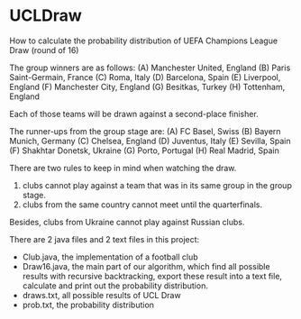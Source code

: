 # UCLDraw
How to calculate the probability distribution of UEFA Champions League Draw (round of 16)

The group winners are as follows: 
(A) Manchester United, England
(B) Paris Saint-Germain, France
(C) Roma, Italy
(D) Barcelona, Spain
(E) Liverpool, England
(F) Manchester City, England
(G) Besitkas, Turkey
(H) Tottenham, England

Each of those teams will be drawn against a second-place finisher.

The runner-ups from the group stage are: 
(A) FC Basel, Swiss
(B) Bayern Munich, Germany
(C) Chelsea, England
(D) Juventus, Italy
(E) Sevilla, Spain
(F) Shakhtar Donetsk, Ukraine
(G) Porto, Portugal
(H) Real Madrid, Spain

There are two rules to keep in mind when watching the draw.
1) clubs cannot play against a team that was in its same group in the group stage.
2) clubs from the same country cannot meet until the quarterfinals. 

Besides, clubs from Ukraine cannot play against Russian clubs.

There are 2 java files and 2 text files in this project:
- Club.java, the implementation of a football club
- Draw16.java, the main part of our algorithm, which find all possible results with recursive backtracking, export these result into a text file, calculate and print out the probability distribution.
- draws.txt, all possible results of UCL Draw
- prob.txt, the probability distribution
